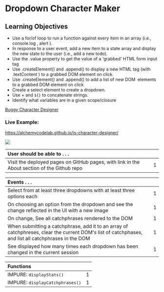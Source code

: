 # Dropdown Character Maker

## Learning Objectives
- Use a for/of  loop to run a function against every item in an array (i.e., console.log , alert ).
- In response to a user event, add a new item to a state array and display the new state to the user (i.e., add a new todo).
- Use the .value  property to get the value of a 'grabbed' HTML form input tag
- Use .createElement() and .append()  to display a new HTML tag (with .textContent ) to a grabbed DOM element on click.
- Use .createElement() and .append()  to add a list of new DOM  elements to a grabbed DOM element on click
- Create a select element to create a dropdown.
- Use + and `${}` to concatenate strings.
- Identify what variables are in a given scope/closure

[Buggy Character Designer](https://github.com/alchemycodelab/buggy-js-character-designer)

### Live Example:
https://alchemycodelab.github.io/js-character-designer/

![](https://github.com/alchemycodelab/half-baked-js-character-designer/blob/main/assets/character-designer.png)

| User should be able to . . .                                                         |             |
| :----------------------------------------------------------------------------------| ----------: |
| Visit the deployed pages on GitHub pages, with link in the About section of the Github repo |    1 |

| Events . . .                                                         |             |
| :----------------------------------------------------------------------------------- | ----------: |
| Select from at least three dropdowns with at least three options each                |           1 |
| On choosing an option from the dropdown and see the change reflected in the UI with a new image |     1 |
| On change, See all catchphrases rendered to the DOM                                             |           1 |
| When submitting a catchphrase, add it to an array of catchphreses, clear the current DOM's list of catchphases, and list all catchphrases in the DOM         |           1 |
| See displayed how many times each dropdown has been changed in the current session   |           1 |

| Functions                                                              |             |
| :----------------------------------------------------------------------------------- | ----------: |
| IMPURE: `displayStats()` | 1 |
| IMPURE: `displayCatchphrases()` | 1 |


